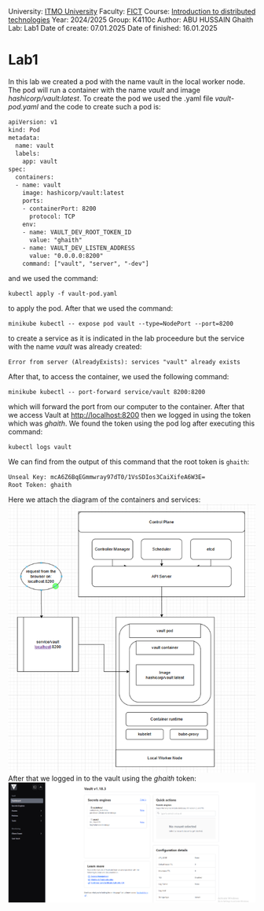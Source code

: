 University: [ITMO University](https://itmo.ru/ru/)
Faculty: [FICT](https://fict.itmo.ru)
Course: [Introduction to distributed technologies](https://github.com/itmo-ict-faculty/introduction-to-distributed-technologies)
Year: 2024/2025
Group: К4110с
Author: ABU HUSSAIN Ghaith
Lab: Lab1
Date of create: 07.01.2025
Date of finished: 16.01.2025

# Lab1
In this lab we created a pod with the name vault in the local worker node. The pod will run a container with the name *vault* and image *hashicorp/vault:latest*.
To create the pod we used the .yaml file *vault-pod.yaml* and the code to create such a pod is:

    apiVersion: v1
    kind: Pod
    metadata:
      name: vault
      labels:
        app: vault
    spec:
      containers:
      - name: vault
        image: hashicorp/vault:latest
        ports:
        - containerPort: 8200
          protocol: TCP
        env:
        - name: VAULT_DEV_ROOT_TOKEN_ID
          value: "ghaith"
        - name: VAULT_DEV_LISTEN_ADDRESS
          value: "0.0.0.0:8200"
        command: ["vault", "server", "-dev"]

and we used the command:

    kubectl apply -f vault-pod.yaml
  to apply the pod.
  After that we used the command:
  

    minikube kubectl -- expose pod vault --type=NodePort --port=8200
to create a service as it is indicated in the lab proceedure but the service with the name *vault* was already created:

    Error from server (AlreadyExists): services "vault" already exists
  After that, to access the container, we used the following command:
  

    minikube kubectl -- port-forward service/vault 8200:8200
  which will forward the port from our computer to the container. 
  After that we access Vault at [http://localhost:8200](http://localhost:8200/)
  then we logged in using the token which was *ghaith*. We found the token using the pod log after executing this command:
  

    kubectl logs vault
We can find from the output of this command that the root token is `ghaith`:

    Unseal Key: mcA6Z6BqEGmmwray97dT0/1VsSDIos3CaiXifeA6W3E=
    Root Token: ghaith
Here we attach the diagram of the containers and services:
![enter image description here](https://github.com/Ghaith-Abuhussain/2024-2025-introduction_to_distributed_technologies-K4110c-ABU-HUSSAIN-Ghaith/blob/main/lab1/diagram.PNG?raw=true)
After that we logged in to the vault using the *ghaith* token:
![enter image description here](https://github.com/Ghaith-Abuhussain/2024-2025-introduction_to_distributed_technologies-K4110c-ABU-HUSSAIN-Ghaith/blob/main/lab1/vault.PNG?raw=true)
